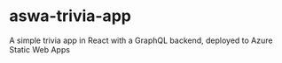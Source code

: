 # aswa-trivia-app
A simple trivia app in React with a GraphQL backend, deployed to Azure Static Web Apps
